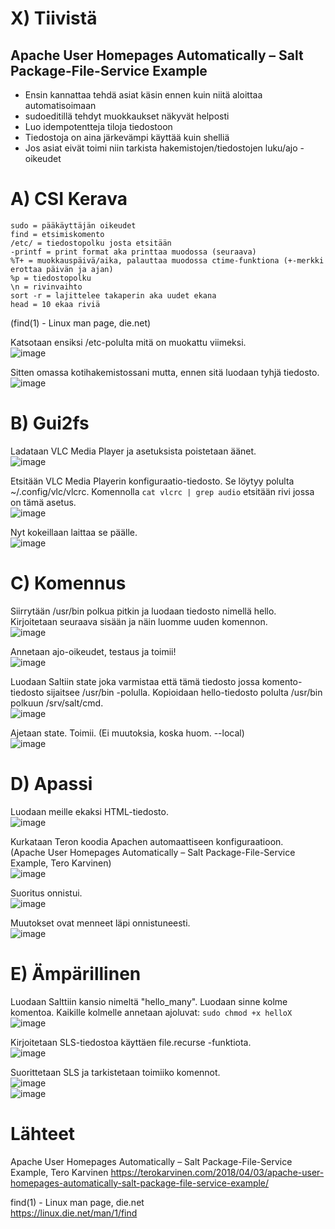 # X) Tiivistä  

## Apache User Homepages Automatically – Salt Package-File-Service Example  

- Ensin kannattaa tehdä asiat käsin ennen kuin niitä aloittaa automatisoimaan  
- sudoeditillä tehdyt muokkaukset näkyvät helposti  
- Luo idempotentteja tiloja tiedostoon  
- Tiedostoja on aina järkevämpi käyttää kuin shelliä
- Jos asiat eivät toimi niin tarkista hakemistojen/tiedostojen luku/ajo -oikeudet


# A) CSI Kerava  


    sudo = pääkäyttäjän oikeudet  
    find = etsimiskomento
    /etc/ = tiedostopolku josta etsitään
    -printf = print format aka printtaa muodossa (seuraava)
    %T+ = muokkauspäivä/aika, palauttaa muodossa ctime-funktiona (+-merkki erottaa päivän ja ajan)
    %p = tiedostopolku
    \n = rivinvaihto
    sort -r = lajittelee takaperin aka uudet ekana
    head = 10 ekaa riviä
(find(1) - Linux man page, die.net)  
    

Katsotaan ensiksi /etc-polulta mitä on muokattu viimeksi.  
![image](https://github.com/bladexanarchy/pal_hal/assets/91332151/b7865dcb-f76a-4dae-9aa1-673c15faa398)  

Sitten omassa kotihakemistossani mutta, ennen sitä luodaan tyhjä tiedosto.
![image](https://github.com/bladexanarchy/pal_hal/assets/91332151/cc32abee-5ee5-4bae-963f-8e6325fd133c)  


# B) Gui2fs  

Ladataan VLC Media Player ja asetuksista poistetaan äänet.    
![image](https://github.com/bladexanarchy/pal_hal/assets/91332151/cf06c767-f9a3-40c6-853c-2d23a6a3f84f)    

Etsitään VLC Media Playerin konfiguraatio-tiedosto. Se löytyy polulta ~/.config/vlc/vlcrc. Komennolla ```cat vlcrc | grep audio``` etsitään rivi jossa on tämä asetus.    
![image](https://github.com/bladexanarchy/pal_hal/assets/91332151/06f6116b-65af-486d-9b93-351d7f4f73c6)    

Nyt kokeillaan laittaa se päälle.    
![image](https://github.com/bladexanarchy/pal_hal/assets/91332151/a73238ff-d6ba-4fc6-8f5e-ab8d8ba338f9)    


# C) Komennus  

Siirrytään /usr/bin polkua pitkin ja luodaan tiedosto nimellä hello. Kirjoitetaan seuraava sisään ja näin luomme uuden komennon.    
![image](https://github.com/bladexanarchy/pal_hal/assets/91332151/f87da263-10dd-4e9f-839a-717d7e32df97)    

Annetaan ajo-oikeudet, testaus ja toimii!    
![image](https://github.com/bladexanarchy/pal_hal/assets/91332151/8eec9ded-4694-4a3e-9518-58bf643cf260)    

Luodaan Saltiin state joka varmistaa että tämä tiedosto jossa komento-tiedosto sijaitsee /usr/bin -polulla. Kopioidaan hello-tiedosto polulta /usr/bin polkuun /srv/salt/cmd.    
![image](https://github.com/bladexanarchy/pal_hal/assets/91332151/d0742636-b2d5-41ac-9adc-0bb73bb211f6)    

Ajetaan state. Toimii. (Ei muutoksia, koska huom. --local)    
![image](https://github.com/bladexanarchy/pal_hal/assets/91332151/39690eb2-b72e-411a-bc56-aa0f9d453941)    


# D) Apassi  
Luodaan meille ekaksi HTML-tiedosto.    
![image](https://github.com/bladexanarchy/pal_hal/assets/91332151/3be6154d-2a4c-4218-961d-b90f2dfd58b8)    

Kurkataan Teron koodia Apachen automaattiseen konfiguraatioon.    
(Apache User Homepages Automatically – Salt Package-File-Service Example, Tero Karvinen)    
![image](https://github.com/bladexanarchy/pal_hal/assets/91332151/22f4fcd6-26eb-47af-bd2f-385c10902362)    

Suoritus onnistui.    
![image](https://github.com/bladexanarchy/pal_hal/assets/91332151/d710d97a-e547-4940-b41c-9c97e49abe14)    

Muutokset ovat menneet läpi onnistuneesti.    
![image](https://github.com/bladexanarchy/pal_hal/assets/91332151/cb451787-3977-4644-b79b-96279f6c50d5)    


# E) Ämpärillinen  
Luodaan Salttiin kansio nimeltä "hello_many". Luodaan sinne kolme komentoa. Kaikille kolmelle annetaan ajoluvat: ```sudo chmod +x helloX```    
![image](https://github.com/bladexanarchy/pal_hal/assets/91332151/1f20575a-b54f-475f-a904-7c6174824803)    

Kirjoitetaan SLS-tiedostoa käyttäen file.recurse -funktiota.    
![image](https://github.com/bladexanarchy/pal_hal/assets/91332151/dcdff229-154b-409e-94da-859cd91a4487)    

Suorittetaan SLS ja tarkistetaan toimiiko komennot.    
![image](https://github.com/bladexanarchy/pal_hal/assets/91332151/e4bbad98-4ef8-4c3f-96ad-9d8b86b0511c)    
![image](https://github.com/bladexanarchy/pal_hal/assets/91332151/b5db6c57-7133-46ad-8754-7627930dea4a)    



# Lähteet  

Apache User Homepages Automatically – Salt Package-File-Service Example, Tero Karvinen
https://terokarvinen.com/2018/04/03/apache-user-homepages-automatically-salt-package-file-service-example/  

find(1) - Linux man page, die.net  
https://linux.die.net/man/1/find  
